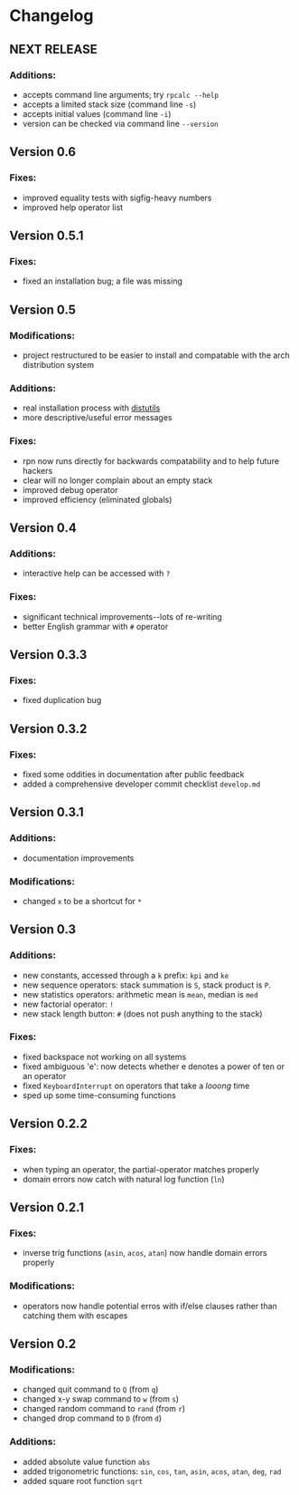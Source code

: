 Changelog
=========

## __NEXT RELEASE__

### Additions:
- accepts command line arguments; try `rpcalc --help`
- accepts a limited stack size (command line `-s`)
- accepts initial values (command line `-i`)
- version can be checked via command line `--version`

## Version 0.6

### Fixes:
- improved equality tests with sigfig-heavy numbers
- improved help operator list

## Version 0.5.1

### Fixes:
- fixed an installation bug; a file was missing

## Version 0.5

### Modifications:
- project restructured to be easier to install and compatable with the arch distribution system

### Additions:
- real installation process with [distutils](http://docs.python.org/3.3/library/distutils.html)
- more descriptive/useful error messages

### Fixes:
- rpn now runs directly for backwards compatability and to help future hackers
- clear will no longer complain about an empty stack
- improved debug operator
- improved efficiency (eliminated globals)

## Version 0.4

### Additions:
- interactive help can be accessed with `?`

### Fixes:
- significant technical improvements--lots of re-writing
- better English grammar with `#` operator

## Version 0.3.3

### Fixes:
- fixed duplication bug

## Version 0.3.2

### Fixes:
- fixed some oddities in documentation after public feedback
- added a comprehensive developer commit checklist `develop.md`

## Version 0.3.1

### Additions:
- documentation improvements

### Modifications:
- changed `x` to be a shortcut for `*`

## Version 0.3

### Additions:
- new constants, accessed through a `k` prefix: `kpi` and `ke`
- new sequence operators: stack summation is `S`, stack product is `P`.
- new statistics operators: arithmetic mean is `mean`, median is `med`
- new factorial operator: `!`
- new stack length button: `#` (does not push anything to the stack)

### Fixes:
- fixed backspace not working on all systems
- fixed ambiguous 'e': now detects whether e denotes a power of ten or an operator
- fixed `KeyboardInterrupt` on operators that take a _looong_ time
- sped up some time-consuming functions

## Version 0.2.2

### Fixes:
- when typing an operator, the partial-operator matches properly 
- domain errors now catch with natural log function (`ln`)

## Version 0.2.1

### Fixes:
- inverse trig functions (`asin`, `acos`, `atan`) now handle domain errors properly

### Modifications:
- operators now handle potential erros with if/else clauses rather than catching them with escapes

## Version 0.2

### Modifications:

- changed quit command to `Q` (from `q`)
- changed x-y swap command to `w` (from `s`)
- changed random command to `rand` (from `r`)
- changed drop command to `D` (from `d`)

### Additions:

- added absolute value function `abs`
- added trigonometric functions: `sin`, `cos`, `tan`, `asin`, `acos`, `atan`, `deg`, `rad`
- added square root function `sqrt`
